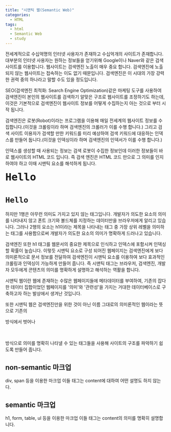 ```yaml
---
title: "시맨틱 웹(Semantic Web)"
categories:
  - HTML
tags:
  - html
  - Semantic Web
  - study
---
```


전세계적으로 수십억명의 인터넷 사용자가 존재하고 수십억개의 사이트가 존재합니다. 대부분의 인터넷 사용자는 원하는 정보들을 얻기위해 Google이나 Naver와 같은 검색사이트를 이용합니다. 웹사이트는 검색엔진 노출이 매우 중요 합니다. 검색엔진에 노출되지 않는 웹사이트는 접속하는 이도 없기 때문입니다. 검색엔진은 이 시대의 가장 강력한 권력 중의 하나라고 말할 수도 있을 정도입니다.   

SEO(검색엔진 최적화: Search Engine Optimization)같은 마케팅 도구를 사용하여 검색엔진이 본인의 웹사이트를 검색하기 알맞은 구조로 웹사이트를 조정하기도 하는데, 이것은 기본적으로 검색엔진이 웹사이트 정보를 어떻게 수집하는지 아는 것으로 부터 시작 됩니다.    

검색엔진은 로봇(Robot)이라는 프로그램을 이용해 매일 전세계의 웹사이트 정보를 수집합니다.(이것을 크롤링이라 하며 검색엔진의 크롤러가 이를 수행 합니다.) 그리고 검색 사이트 이용자가 검색할 만한 키워드를 미리 예상하여 검색 키워드에 대응하는 인덱스를 만들어 둡니다.(이것을 인덱싱이라 하며 검색엔진의 인덱서가 이를 수행 합니다.)   

인덱스를 생성할 때 사용되는 정보는 검색 로봇이 수집한 정보인데 이러한 정보들이 바로 웹사이트의 HTML 코드 입니다.  즉 검색 엔진은 HTML 코드 만으로 그 의미를 인지하여야 하고 이때 시맨틱 요소를 해석하게 됩니다. 

<code><font size="6"><b>Hello</b></font></code>

<code><h1>Hello</h1></code>

하지만 1행은 아무런 의미도 가지고 있지 않는 태그입니다. 개발자가 의도한 요소의 의미를 나타내지 않고 폰트 크기와 볼드체를 지정하는 데이터만을 브라우저에게 알리고 있습니다. 그러나 2행의 요소는 h1이라는 제목을 나타내는 태그 중 가장 상위 레벨을 의미하는 태그를 사용함으로써 개발자가 의도한 요소의 의미가 명확하게 드러나고 있습니다.    

검색엔진 또한 h1 태그를 웹문서의 중요한 제목으로 인식하고 인덱스에 포함시켜 인덱싱할 확률이 높습니다. 이렇듯 시맨틱 요소로 구성 되어진 웹페이지는 검색엔진에게 보다 의미론적으로 문서 정보를 전달하여 검색엔진이 시맨틱 요소를 이용하여 보다 효과적인 크롤링과 인덱싱이 가능하게 만들어 줍니다. 즉 시맨틱 태그는 브라우저, 검색엔진, 개발자 모두에게 콘텐츠의 의미를 명확하게 설명하고 해석하는 역활을 합니다.    

시맨틱 웹이란 웹에 존재하는 수많은 웹페이지들에 메타데이터를 부여하여, 기존의 잡다한 데이터 집합이었던 웹페이지를 '의미'와 '관련성'을 가지는 거대한 데이터베이스로 구축하고자 하는 발상에서 생겨난 것입니다.   

또한 시맨틱 웹은 검색엔진만을 위한 것이 아닌 이름 그대로의 의미론적인 웹이라는 뜻으로 기존의 <code><div class="header"></div></code> 방식에서 벗어나 <code><header></header></code> 방식으로 의미를 명확히 나타낼 수 있는 태그들을 사용해 사이트의 구조를 파악하기 쉽도록 만들어 줍니다.

## non-semantic 마크업
div, span 등을 이용한 마크업 이들 태그는 content에 대하여 어떤 설명도 하지 않는다.

## semantic 마크업
h1, form, table, ul 등을 이용한 마크업 이들 태그는 content의 의미를 명확히 설명합니다.